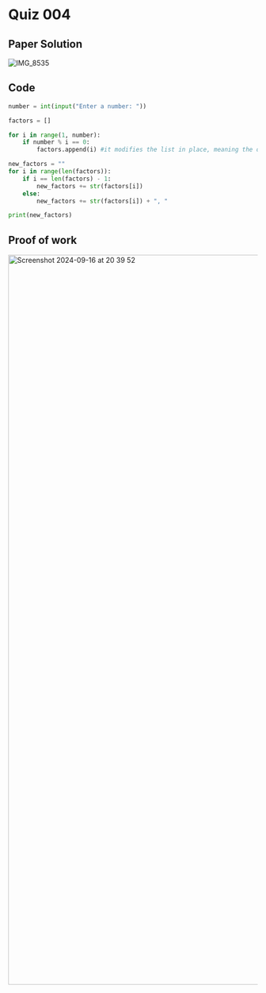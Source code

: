 # Quiz 004


## Paper Solution
![IMG_8535](https://github.com/user-attachments/assets/b8beba88-a602-42b4-ae10-93a4f5508962)


## Code
```.py
number = int(input("Enter a number: "))

factors = []

for i in range(1, number):
    if number % i == 0:
        factors.append(i) #it modifies the list in place, meaning the original list is changed.

new_factors = ""
for i in range(len(factors)):
    if i == len(factors) - 1:
        new_factors += str(factors[i])
    else:
        new_factors += str(factors[i]) + ", "

print(new_factors)

```

## Proof of work
<img width="1470" alt="Screenshot 2024-09-16 at 20 39 52" src="https://github.com/user-attachments/assets/fb2bfce2-fff8-4f6e-9348-324eebe70395">
